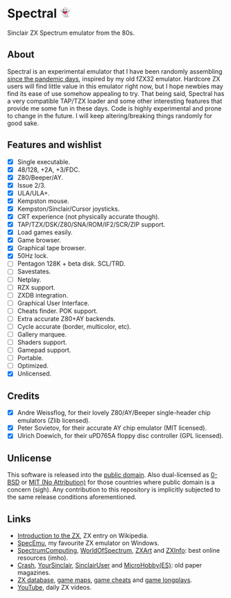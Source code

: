 # Spectral <img src="src/img/noto_1f47b.png" width="5%" height="5%" />
Sinclair ZX Spectrum emulator from the 80s.

## About
Spectral is an experimental emulator that I have been randomly assembling [since the pandemic days](https://twitter.com/r_rlyeh/status/1280964279903158273), inspired by my old fZX32 emulator.
Hardcore ZX users will find little value in this emulator right now, but I hope newbies may find its ease of use somehow appealing to try.
That being said, Spectral has a very compatible TAP/TZX loader and some other interesting features that provide me some fun in these days.
Code is highly experimental and prone to change in the future. I will keep altering/breaking things randomly for good sake.

## Features and wishlist
- [x] Single executable.
- [x] 48/128, +2A, +3/FDC.
- [x] Z80/Beeper/AY.
- [x] Issue 2/3.
- [x] ULA/ULA+.
- [x] Kempston mouse. <!-- @todo: AMX mouse.-->
- [x] Kempston/Sinclair/Cursor joysticks.
- [x] CRT experience (not physically accurate though).
- [x] TAP/TZX/DSK/Z80/SNA/ROM/IF2/SCR/ZIP support. <!-- @todo: tzx info on window title -->
- [x] Load games easily.
- [x] Game browser. <!-- @todo: rewrite this -->
- [x] Graphical tape browser.
- [x] 50Hz lock.
- [ ] Pentagon 128K + beta disk. SCL/TRD.
- [ ] Savestates. <!-- @todo: savefile spec -->
- [ ] Netplay.
- [ ] RZX support. <!-- @todo: rzx loadsave http://ramsoft.bbk.org.omegahg.com/rzxform.html -->
- [ ] ZXDB integration.
- [ ] Graphical User Interface.
- [ ] Cheats finder. POK support.
- [ ] Extra accurate Z80+AY backends. <!-- @todo: contended mem, contended ports, memptr, snow, Q, floating bus (+2a/+3) -->
- [ ] Cycle accurate (border, multicolor, etc).
- [ ] Gallery marquee. <!-- Flex. Tape cases. ZX catalog on demand. -->
- [ ] Shaders support. <!-- Barrel/CRT effects. -->
- [ ] Gamepad support. <!-- Invert joystick/mouse axes/buttons -->
- [ ] Portable.
- [ ] Optimized.
- [x] Unlicensed.

## Credits
- [x] Andre Weissflog, for their lovely Z80/AY/Beeper single-header chip emulators (Zlib licensed).
- [x] Peter Sovietov, for their accurate AY chip emulator (MIT licensed).
- [x] Ulrich Doewich, for their uPD765A floppy disc controller (GPL licensed).

## Unlicense
This software is released into the [public domain](https://unlicense.org/). Also dual-licensed as [0-BSD](https://opensource.org/licenses/0BSD) or [MIT (No Attribution)](https://github.com/aws/mit-0) for those countries where public domain is a concern (sigh). Any contribution to this repository is implicitly subjected to the same release conditions aforementioned.

## Links
- [Introduction to the ZX](https://en.wikipedia.org/wiki/ZX_Spectrum), ZX entry on Wikipedia.
- [SpecEmu](https://specemu.zxe.io/), my favourite ZX emulator on Windows.
- [SpectrumComputing](https://spectrumcomputing.co.uk/), [WorldOfSpectrum](https://worldofspectrum.net/), [ZXArt](https://zxart.ee/) and [ZXInfo](https://zxinfo.dk/): best online resources (imho).
- [Crash](https://archive.org/details/crash-magazine), [YourSinclair](https://archive.org/details/your-sinclair-magazine), [SinclairUser](https://archive.org/details/sinclair-user-magazine) and [MicroHobby(ES)](https://archive.org/details/microhobby-magazine): old paper magazines.
- [ZX database](https://github.com/zxdb/ZXDB), [game maps](https://maps.speccy.cz/), [game cheats](https://www.the-tipshop.co.uk/) and [game longplays](https://www.youtube.com/@rzxarchive).
- [YouTube](https://www.youtube.com/results?search_query=zx+spectrum&sp=CAI%253D), daily ZX videos.
